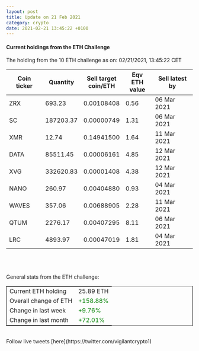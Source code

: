 ```yaml
---
layout: post
title: Update on 21 Feb 2021
category: crypto
date: 2021-02-21 13:45:22 +0100
---
```

<!-- Global site tag (gtag.js) - Google Analytics -->
<script async src="https://www.googletagmanager.com/gtag/js?id=UA-103831149-5"></script>
<script>
  window.dataLayer = window.dataLayer || [];
  function gtag(){dataLayer.push(arguments);}
  gtag('js', new Date());

  gtag('config', 'UA-103831149-5');
</script>


#### Current holdings from the ETH Challenge

The holding from the 10 ETH challenge as on: 02/21/2021, 13:45:22 CET

|Coin ticker|Quantity|Sell target<br>coin/ETH|Eqv ETH<br>value|Sell latest by|
|-----------|--------|-----------|-----------|--------------|
ZRX|693.23|  0.00108408|0.56|06 Mar 2021|
SC|187203.37|  0.00000749|1.31|06 Mar 2021|
XMR|12.74|  0.14941500|1.64|11 Mar 2021|
DATA|85511.45|  0.00006161|4.85|12 Mar 2021|
XVG|332620.83|  0.00001408|4.38|12 Mar 2021|
NANO|260.97|  0.00404880|0.93|04 Mar 2021|
WAVES|357.06|  0.00688905|2.28|11 Mar 2021|
QTUM|2276.17|  0.00407295|8.11|06 Mar 2021|
LRC|4893.97|  0.00047019|1.81|04 Mar 2021|

<br>
<br>
<br>
General stats from the ETH challenge:

<table style="border:1px solid black;margin-left:auto;margin-right:auto;">
	<tbody>
	<tr>
		<td>Current ETH holding</td>
		<td>     25.89 ETH</td>
	</tr>
	<tr>
		<td>Overall change of ETH</td>
		<td><font color="green">+158.88%</font></td>
	</tr>
	<tr>
		<td>Change in last week</td>
		<td><font color="green">+9.76%</font></td>
	</tr>
	<tr>
		<td>Change in last month</td>
		<td><font color="green">+72.01%</font></td>
	</tr>
	</tbody>
</table>

<br>
Follow live tweets [here](https://twitter.com/vigilantcrypto1)
<br>
<br>
